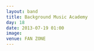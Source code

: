 ```yaml
---
layout: band
title: Background Music Academy 
day: 18
date: 2013-07-19 01:00
image: 
venue: FAN ZONE
---
```



